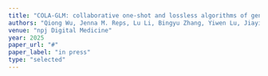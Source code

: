```yaml
---
title: "COLA-GLM: collaborative one-shot and lossless algorithms of generalized linear models for decentralized observational healthcare data"
authors: "Qiong Wu, Jenna M. Reps, Lu Li, Bingyu Zhang, Yiwen Lu, Jiayi Tong, Dazheng Zhang, Thomas Lumley, Milou T. Brand, Mui Van Zandt, Thomas Falconer, Xing He, Yu Huang, Haoyang Li, Chao Yan, Guojun Tang, Andrew E. Williams, Fei Wang, Jiang Bian, Bradley Malin, George Hripcsak, Martijn J. Schuemie, Yun Lu, Steve Drew, Jiayu Zhou, David A. Asch, Yong Chen"
venue: "npj Digital Medicine"
year: 2025
paper_url: "#"
paper_label: "in press"
type: "selected"
---
```


